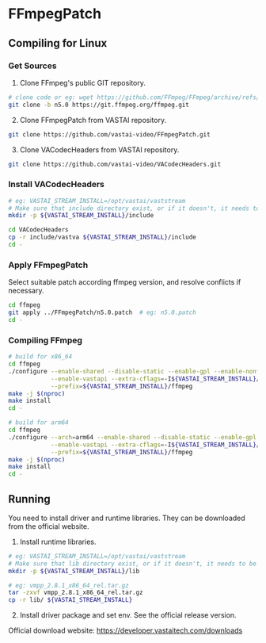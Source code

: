 # FFmpegPatch

## Compiling for Linux

### Get Sources

1. Clone FFmpeg's public GIT repository.

```sh
# clone code or eg: wget https://github.com/FFmpeg/FFmpeg/archive/refs/tags/n5.0.tar.gz
git clone -b n5.0 https://git.ffmpeg.org/ffmpeg.git
```

2. Clone FFmpegPatch from VASTAI repository.

```sh
git clone https://github.com/vastai-video/FFmpegPatch.git
```

3. Clone VACodecHeaders from VASTAI repository.

```sh
git clone https://github.com/vastai-video/VACodecHeaders.git
```

### Install VACodecHeaders

```sh
# eg: VASTAI_STREAM_INSTALL=/opt/vastai/vaststream
# Make sure that include directory exist, or if it doesn't, it needs to be created beforehand.
mkdir -p ${VASTAI_STREAM_INSTALL}/include

cd VACodecHeaders
cp -r include/vastva ${VASTAI_STREAM_INSTALL}/include
cd -
```

### Apply FFmpegPatch

Select suitable patch according ffmpeg version, and resolve conflicts if necessary.

```sh
cd ffmpeg
git apply ../FFmpegPatch/n5.0.patch  # eg: n5.0.patch
cd -
```

### Compiling FFmpeg

```sh
# build for x86_64
cd ffmpeg
./configure --enable-shared --disable-static --enable-gpl --enable-nonfree \
			--enable-vastapi --extra-cflags=-I${VASTAI_STREAM_INSTALL}/include \
			--prefix=${VASTAI_STREAM_INSTALL}/ffmpeg
make -j $(nproc)
make install
cd -
```

```sh
# build for arm64
cd ffmpeg
./configure --arch=arm64 --enable-shared --disable-static --enable-gpl --enable-nonfree \
			--enable-vastapi --extra-cflags=-I${VASTAI_STREAM_INSTALL}/include \
			--prefix=${VASTAI_STREAM_INSTALL}/ffmpeg
make -j $(nproc)
make install
cd -
```

## Running

You need to install driver and runtime libraries. They can be downloaded from the official website.

1. Install runtime libraries.

```sh
# eg: VASTAI_STREAM_INSTALL=/opt/vastai/vaststream
# Make sure that lib directory exist, or if it doesn't, it needs to be created beforehand.
mkdir -p ${VASTAI_STREAM_INSTALL}/lib

# eg: vmpp_2.8.1_x86_64_rel.tar.gz
tar -zxvf vmpp_2.8.1_x86_64_rel.tar.gz
cp -r lib/ ${VASTAI_STREAM_INSTALL}
```

2. Install driver package and set env. See the official release version.

Official download website: https://developer.vastaitech.com/downloads